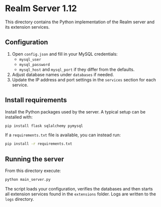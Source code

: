 # Realm Server 1.12

This directory contains the Python implementation of the Realm server and its extension services.

## Configuration

1. Open `config.json` and fill in your MySQL credentials:
   - `mysql_user`
   - `mysql_password`
   - `mysql_host` and `mysql_port` if they differ from the defaults.
2. Adjust database names under `databases` if needed.
3. Update the IP address and port settings in the `services` section for each service.

## Install requirements

Install the Python packages used by the server. A typical setup can be installed with:

```bash
pip install flask sqlalchemy pymysql
```

If a `requirements.txt` file is available, you can instead run:

```bash
pip install -r requirements.txt
```

## Running the server

From this directory execute:

```bash
python main_server.py
```

The script loads your configuration, verifies the databases and then starts all extension services found in the `extensions` folder. Logs are written to the `logs` directory.
